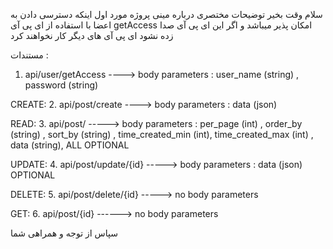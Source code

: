 سلام وقت بخیر
توضیحات مختصری درباره مینی پروژه
مورد اول اینکه دسترسی دادن به اعضا با استفاده از ای پی آی getAccess امکان پذیر میباشد و اگر این ای پی آی صدا زده نشود ای پی آی های دیگر کار نخواهند کرد

مستندات : 

1. api/user/getAccess ----> body parameters : user_name (string) , password (string)

CREATE:
2. api/post/create ----> body parameters : data (json)

READ:
3. api/post/ -----> body parameters : per_page (int) , order_by (string) , sort_by (string) , time_created_min (int), time_created_max (int) , data (string), ALL OPTIONAL

UPDATE:
4. api/post/update/{id} -----> body parameters : data (json) OPTIONAL

DELETE:
5. api/post/delete/{id} -----> no body parameters

GET:
6. api/post/{id} ------> no body parameters

سپاس از توجه و همراهی شما 
